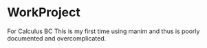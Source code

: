 # WorkProject
For Calculus BC
This is my first time using manim and thus is poorly documented and overcomplicated.
